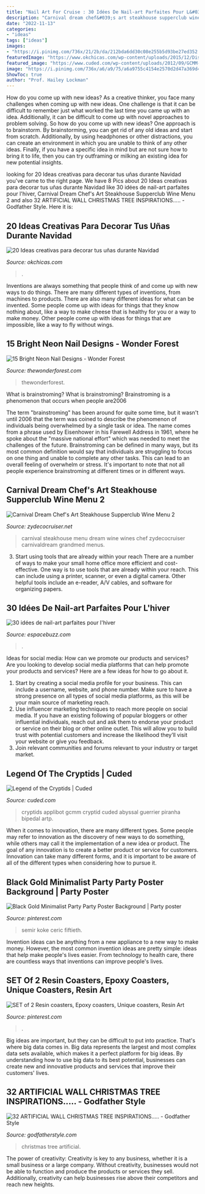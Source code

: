 ```yaml
---
title: "Nail Art For Cruise : 30 Idées De Nail-art Parfaites Pour L&#039;hiver"
description: "Carnival dream chef&#039;s art steakhouse supperclub wine menu 2"
date: "2022-11-13"
categories:
- "ideas"
tags: ["ideas"]
images:
- "https://i.pinimg.com/736x/21/2b/da/212bda6dd30c08e255b5d93be27ed352.jpg"
featuredImage: "https://www.okchicas.com/wp-content/uploads/2015/12/Diseños-de-uñas-navideños-19.jpg"
featured_image: "https://www.cuded.com/wp-content/uploads/2012/09/GCMM-_5600_800.jpg"
image: "https://i.pinimg.com/736x/a6/a9/75/a6a9755c4154e2570d2d47a369d41a2e.jpg"
ShowToc: true
author: "Prof. Hailey Lockman"
---
```



How do you come up with new ideas?
As a creative thinker, you face many challenges when coming up with new ideas. One challenge is that it can be difficult to remember just what worked the last time you came up with an idea. Additionally, it can be difficult to come up with novel approaches to problem solving.  So how do you come up with new ideas? 
One approach is to brainstorm. By brainstorming, you can get rid of any old ideas and start from scratch. Additionally, by using headphones or other distractions, you can create an environment in which you are unable to think of any other ideas. Finally, if you have a specific idea in mind but are not sure how to bring it to life, then you can try outframing or milking an existing idea for new potential insights.

	

		
looking for 20 Ideas creativas para decorar tus uñas durante Navidad you've came to the right page. We have 8 Pics about 20 Ideas creativas para decorar tus uñas durante Navidad like 30 idées de nail-art parfaites pour l&#039;hiver, Carnival Dream Chef&#039;s Art Steakhouse Supperclub Wine Menu 2 and also 32 ARTIFICIAL WALL CHRISTMAS TREE INSPIRATIONS..... - Godfather Style. Here it is:
		
    
## 20 Ideas Creativas Para Decorar Tus Uñas Durante Navidad

<img loading=lazy src="https://www.okchicas.com/wp-content/uploads/2015/12/Diseños-de-uñas-navideños-19.jpg" onerror="this.onerror=null;this.src='https://tse2.mm.bing.net/th?id=OIP.AuomM0dl9AaLXrSDvtBYTAHaKZ&amp;pid=15.1';" alt="20 Ideas creativas para decorar tus uñas durante Navidad">

_Source: okchicas.com_

>. 

	

Inventions are always something that people think of and come up with new ways to do things. There are many different types of inventions, from machines to products. There are also many different ideas for what can be invented. Some people come up with ideas for things that they know nothing about, like a way to make cheese that is healthy for you or a way to make money. Other people come up with ideas for things that are impossible, like a way to fly without wings.

    
## 15 Bright Neon Nail Designs - Wonder Forest

<img loading=lazy src="https://www.thewonderforest.com/wp-content/uploads/2021/05/Neon2.jpg" onerror="this.onerror=null;this.src='https://tse2.mm.bing.net/th?id=OIP.VUGHFe92mKc--cL_wejrRgHaLH&amp;pid=15.1';" alt="15 Bright Neon Nail Designs - Wonder Forest">

_Source: thewonderforest.com_

>thewonderforest. 

	

What is brainstroming?
What is brainstroming? Brainstroming is a phenomenon that occurs when people are2006

The term "brainstroming" has been around for quite some time, but it wasn't until 2006 that the term was coined to describe the phenomenon of individuals being overwhelmed by a single task or idea. The name comes from a phrase used by Eisenhower in his Farewell Address in 1961, where he spoke about the "massive national effort" which was needed to meet the challenges of the future. Brainstroming can be defined in many ways, but its most common definition would say that individuals are struggling to focus on one thing and unable to complete any other tasks. This can lead to an overall feeling of overwhelm or stress. It's important to note that not all people experience brainstroming at different times or in different ways.

    
## Carnival Dream Chef&#039;s Art Steakhouse Supperclub Wine Menu 2

<img loading=lazy src="http://www.zydecocruiser.net/CarnivalDream/GrandMed/Menus/CA/P1050907.JPG" onerror="this.onerror=null;this.src='https://tse4.mm.bing.net/th?id=OIP.J6XiuNWYG4Az9bnTLA9OVAHaJ4&amp;pid=15.1';" alt="Carnival Dream Chef&#039;s Art Steakhouse Supperclub Wine Menu 2">

_Source: zydecocruiser.net_

>carnival steakhouse menu dream wine wines chef zydecocruiser carnivaldream grandmed menus. 

	

3) Start using tools that are already within your reach
There are a number of ways to make your small home office more efficient and cost-effective. One way is to use tools that are already within your reach. This can include using a printer, scanner, or even a digital camera. Other helpful tools include an e-reader, A/V cables, and software for organizing papers.

    
## 30 Idées De Nail-art Parfaites Pour L&#039;hiver

<img loading=lazy src="http://www.espacebuzz.com/assets/ckeditor/2015/jan/2765/originale/740_espacebuzz54cb38f2c25b9.jpg" onerror="this.onerror=null;this.src='https://tse4.mm.bing.net/th?id=OIP.Bl5x4-GaJTqXZSdVSfiCNQHaJ4&amp;pid=15.1';" alt="30 idées de nail-art parfaites pour l&#039;hiver">

_Source: espacebuzz.com_

>. 

	

Ideas for social media: How can we promote our products and services?
Are you looking to develop social media platforms that can help promote your products and services? Here are a few ideas for how to go about it. 
1. Start by creating a social media profile for your business. This can include a username, website, and phone number. Make sure to have a strong presence on all types of social media platforms, as this will be your main source of marketing reach. 
2. Use influencer marketing techniques to reach more people on social media. If you have an existing following of popular bloggers or other influential individuals, reach out and ask them to endorse your product or service on their blog or other online outlet. This will allow you to build trust with potential customers and increase the likelihood they’ll visit your website or give you feedback. 
3. Join relevant communities and forums relevant to your industry or target market.

    
## Legend Of The Cryptids | Cuded

<img loading=lazy src="https://www.cuded.com/wp-content/uploads/2012/09/GCMM-_5600_800.jpg" onerror="this.onerror=null;this.src='https://tse2.mm.bing.net/th?id=OIP.cteShoOHRZkL_rTqSMsKWgHaJ4&amp;pid=15.1';" alt="Legend of the Cryptids | Cuded">

_Source: cuded.com_

>cryptids applibot gcmm cryptid cuded abyssal guerrier piranha bipedal artp. 

	

When it comes to innovation, there are many different types. Some people may refer to innovation as the discovery of new ways to do something, while others may call it the implementation of a new idea or product. The goal of any innovation is to create a better product or service for customers. Innovation can take many different forms, and it is important to be aware of all of the different types when considering how to pursue it.

    
## Black Gold Minimalist Party Party Poster Background | Party Poster

<img loading=lazy src="https://i.pinimg.com/736x/21/2b/da/212bda6dd30c08e255b5d93be27ed352.jpg" onerror="this.onerror=null;this.src='https://tse4.mm.bing.net/th?id=OIP.RXSSlj7LjM0gmzC-UR0iZgHaLH&amp;pid=15.1';" alt="Black Gold Minimalist Party Party Poster Background | Party poster">

_Source: pinterest.com_

>semir koke ceric fiftieth. 

	

Invention ideas can be anything from a new appliance to a new way to make money. However, the most common invention ideas are pretty simple: ideas that help make people's lives easier. From technology to health care, there are countless ways that inventions can improve people's lives.

    
## SET Of 2 Resin Coasters, Epoxy Coasters, Unique Coasters, Resin Art

<img loading=lazy src="https://i.pinimg.com/736x/a6/a9/75/a6a9755c4154e2570d2d47a369d41a2e.jpg" onerror="this.onerror=null;this.src='https://tse1.mm.bing.net/th?id=OIP.xQvACUSfwvxbMjC_SWl1kQHaJ3&amp;pid=15.1';" alt="SET of 2 Resin coasters, Epoxy coasters, Unique coasters, Resin Art">

_Source: pinterest.com_

>. 

	

Big ideas are important, but they can be difficult to put into practice. That's where big data comes in. Big data represents the largest and most complex data sets available, which makes it a perfect platform for big ideas. By understanding how to use big data to its best potential, businesses can create new and innovative products and services that improve their customers' lives.

    
## 32 ARTIFICIAL WALL CHRISTMAS TREE INSPIRATIONS..... - Godfather Style

<img loading=lazy src="http://godfatherstyle.com/wp-content/uploads/2016/11/Wall-Christmas-Tree-Alternative-Christmas-Tree-Ideas_17.jpg" onerror="this.onerror=null;this.src='https://tse4.mm.bing.net/th?id=OIP.s4_bfpi0cYTgDnnoYD9xnAHaKy&amp;pid=15.1';" alt="32 ARTIFICIAL WALL CHRISTMAS TREE INSPIRATIONS..... - Godfather Style">

_Source: godfatherstyle.com_

>christmas tree artificial. 

	

The power of creativity:
Creativity is key to any business, whether it is a small business or a large company. Without creativity, businesses would not be able to function and produce the products or services they sell. Additionally, creativity can help businesses rise above their competitors and reach new heights.

